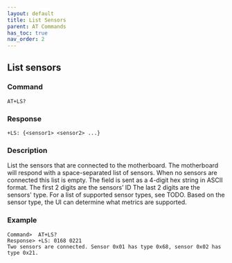 ```yaml
---
layout: default
title: List Sensors
parent: AT Commands
has_toc: true
nav_order: 2
---
```


## List sensors

### Command
```
AT+LS?
```

### Response
```
+LS: {<sensor1> <sensor2> ...}
```

### Description
List the sensors that are connected to the motherboard. The motherboard will respond with a space-separated list of sensors. When no sensors are connected this list is empty. The <sensorX> field is sent as a 4-digit hex string in ASCII format. The first 2 digits are the sensors’ ID The last 2 digits are the sensors' type. For a list of supported sensor types, see TODO.
Based on the sensor type, the UI can determine what metrics are supported.
  
### Example
```
Command>  AT+LS?
Response> +LS: 0168 0221
Two sensors are connected. Sensor 0x01 has type 0x68, sensor 0x02 has type 0x21.
```
